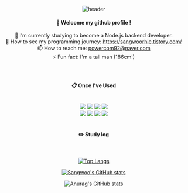 <div align="center"> 

![header](https://capsule-render.vercel.app/api?type=cylinder&color=000000&height=150&section=header&text=sangwoo_rhie&fontColor=ffffff&fontSize=70&animation=fadeIn&fontAlignY=55&desc=%20&descAlignY=62&descAlign=62)
  
####  :wave: Welcome my github profile !

🌱 I’m currently studying to become a Node.js backend developer. <br/>
🤔 How to see my programming journey: https://sangwoorhie.tistory.com/ <br/>
📫 How to reach me: powercom92@naver.com <br/>
⚡ Fun fact: I'm a tall man (186cm!) <br/>
 <br/>
 <br/>
  
####  :clipboard: Once I've Used 
  
 <br/>
  
<img src="https://img.shields.io/badge/JavaScript-F7DF1E?style=for-the-badge&logo=JavaScript&logoColor=white">
<img src="https://img.shields.io/badge/Spring-6DB33F?style=for-the-badge&logo=Spring&logoColor=white">
<img src="https://img.shields.io/badge/HTML5-E34F26?style=for-the-badge&logo=HTML5&logoColor=white">
<img src="https://img.shields.io/badge/CSS3-1572B6?style=for-the-badge&logo=CSS3&logoColor=white"> <br>
<img src="https://img.shields.io/badge/MySQL-4479A1?style=for-the-badge&logo=MySQL&logoColor=white">
<img src="https://img.shields.io/badge/aws-232F3E?style=for-the-badge&logo=Amazon aws&logoColor=white">
<img src="https://img.shields.io/badge/github-181717?style=for-the-badge&logo=github&logoColor=white">
<img src="https://img.shields.io/badge/VSCode-007ACC?style=for-the-badge&logo=VisualStudioCode&logoColor=white">
 
   <br/>
   <br/>
 
#### :pencil2: Study log
 
  <br/>
  
[![Top Langs](https://github-readme-stats.vercel.app/api/top-langs/?username=893107&layout=compact)](https://github.com/anuraghazra/github-readme-stats)
  
[![Sangwoo's GitHub stats](https://velog-readme-stats.vercel.app/api?name=somm&color=dark)](https://velog.io/@somm)

![Anurag's GitHub stats](https://github-readme-stats.vercel.app/api?sangwoorhie=anuraghazra&theme=dark&show_icons=true)
</div>
